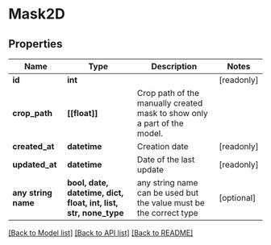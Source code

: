 # Mask2D


## Properties
Name | Type | Description | Notes
------------ | ------------- | ------------- | -------------
**id** | **int** |  | [readonly] 
**crop_path** | **[[float]]** | Crop path of the manually created mask to show only a part of the model. | 
**created_at** | **datetime** | Creation date | [readonly] 
**updated_at** | **datetime** | Date of the last update | [readonly] 
**any string name** | **bool, date, datetime, dict, float, int, list, str, none_type** | any string name can be used but the value must be the correct type | [optional]

[[Back to Model list]](../README.md#documentation-for-models) [[Back to API list]](../README.md#documentation-for-api-endpoints) [[Back to README]](../README.md)



